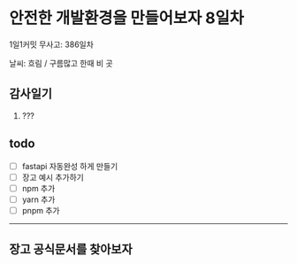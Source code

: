 # 안전한 개발환경을 만들어보자 8일차

1일1커밋 무사고: 386일차

날씨: 흐림 / 구름많고 한때 비 곳

## 감사일기

1. ???

## todo

- [ ] fastapi 자동완성 하게 만들기
- [ ] 장고 예시 추가하기
- [ ] npm 추가
- [ ] yarn 추가
- [ ] pnpm 추가

---

## 장고 공식문서를 찾아보자

